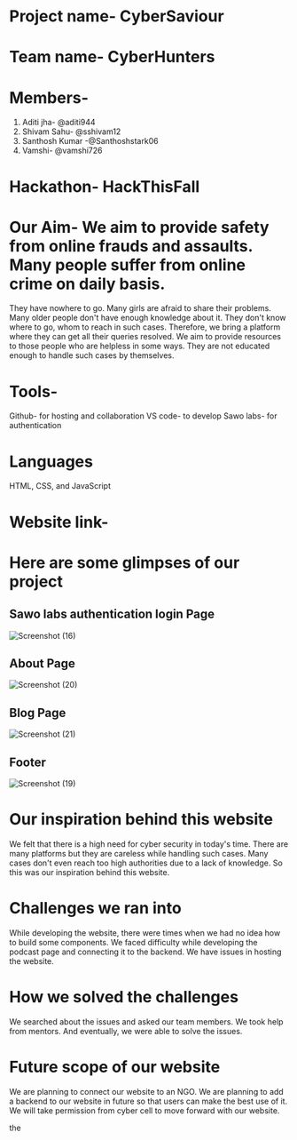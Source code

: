 # Project name- CyberSaviour
# Team name- CyberHunters
# Members- 

1. Aditi jha- @aditi944
2. Shivam Sahu- @sshivam12
3. Santhosh Kumar -@Santhoshstark06
4. Vamshi- @vamshi726


# Hackathon- HackThisFall

# Our Aim- We aim to provide safety from online frauds and assaults. Many people suffer from online crime on daily basis.
They have nowhere to go. Many girls are afraid to share their problems. Many older people don't have enough knowledge about it.
They don't know where to go, whom to reach in such cases. Therefore, we bring a platform where they can get all their queries resolved.
We aim to provide resources to those people who are helpless in some ways. 
They are not educated enough to handle such cases by themselves.


# Tools-
Github- for hosting and collaboration
VS code- to develop
Sawo labs- for authentication

# Languages
HTML, CSS, and JavaScript

# Website link-

# Here are some glimpses of our project
## Sawo labs authentication login Page
![Screenshot (16)](https://user-images.githubusercontent.com/68181276/138562467-686e2f75-2153-402b-81e1-6a3a835ca965.png)

## About Page
![Screenshot (20)](https://user-images.githubusercontent.com/68181276/138562480-ce3c00f3-733a-491d-a235-ed5b9d97c8ad.png)

## Blog Page
![Screenshot (21)](https://user-images.githubusercontent.com/68181276/138562487-11774000-15bc-4736-a906-f32a97e77bb0.png)

## Footer
![Screenshot (19)](https://user-images.githubusercontent.com/68181276/138562497-f43122ce-7bbd-421f-b3ce-18f54cedb313.png)

# Our inspiration behind this website
We felt that there is a high need for cyber security in today's time. 
There are many platforms but they are careless while handling such cases. 
Many cases don't even reach too high authorities due to a lack of knowledge.
So this was our inspiration behind this website.

# Challenges we ran into
While developing the website, there were times when we had no idea how to build some components.
We faced difficulty while developing the podcast page and connecting it to the backend.
We have issues in hosting the website.

# How we solved the challenges
We searched about the issues and asked our team members. We took help from mentors. And eventually, we were able to solve the issues.

# Future scope of our website
We are planning to connect our website to an NGO. 
We are planning to add a backend to our website in future so that users can make the best use of it.
We will take permission from cyber cell to move forward with our website.



the 
